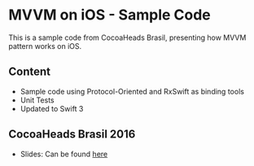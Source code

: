# MVVM on iOS - Sample Code

This is a sample code from CocoaHeads Brasil, presenting how MVVM pattern works on iOS.

## Content  
+ Sample code using Protocol-Oriented and RxSwift as binding tools
+ Unit Tests
+ Updated to Swift 3

## CocoaHeads Brasil 2016

+ Slides: Can be found [here](http://www.slideshare.net/vinciusreal/mvvm-on-ios)




